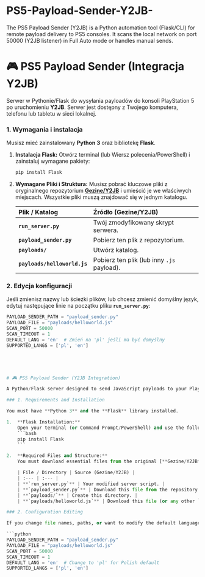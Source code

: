 # PS5-Payload-Sender-Y2JB-
The PS5 Payload Sender (Y2JB) is a Python automation tool (Flask/CLI) for remote payload delivery to PS5 consoles. It scans the local network on port 50000 (Y2JB listener) in Full Auto mode or handles manual sends.

# 🎮 PS5 Payload Sender (Integracja Y2JB)

Serwer w Pythonie/Flask do wysyłania payloadów do konsoli PlayStation 5 po uruchomieniu **Y2JB**. Serwer jest dostępny z Twojego komputera, telefonu lub tabletu w sieci lokalnej.

### 1. Wymagania i instalacja

Musisz mieć zainstalowany **Python 3** oraz bibliotekę **Flask**.

1.  **Instalacja Flask:**
    Otwórz terminal (lub Wiersz polecenia/PowerShell) i zainstaluj wymagane pakiety:
    ```bash
    pip install Flask
    ```

2.  **Wymagane Pliki i Struktura:**
    Musisz pobrać kluczowe pliki z oryginalnego repozytorium [**Gezine/Y2JB**](https://github.com/Gezine/Y2JB) i umieścić je we właściwych miejscach. Wszystkie pliki muszą znajdować się w jednym katalogu.

    | Plik / Katalog | Źródło (Gezine/Y2JB) |
    | :--- | :--- |
    | **`run_server.py`** | Twój zmodyfikowany skrypt serwera. |
    | **`payload_sender.py`** | Pobierz ten plik z repozytorium. |
    | **`payloads/`** | Utwórz katalog. |
    | **`payloads/helloworld.js`** | Pobierz ten plik (lub inny `.js` payload). |

### 2. Edycja konfiguracji

Jeśli zmienisz nazwy lub ścieżki plików, lub chcesz zmienić domyślny język, edytuj następujące linie na początku pliku **`run_server.py`**:

```python
PAYLOAD_SENDER_PATH = "payload_sender.py" 
PAYLOAD_FILE = "payloads/helloworld.js" 
SCAN_PORT = 50000 
SCAN_TIMEOUT = 1
DEFAULT_LANG = 'en'  # Zmień na 'pl' jeśli ma być domyślny
SUPPORTED_LANGS = ['pl', 'en']





# 🎮 PS5 Payload Sender (Y2JB Integration)

A Python/Flask server designed to send JavaScript payloads to your PlayStation 5 console after launching **Y2JB**. The server is accessible from your PC, phone, or tablet on your local network.

### 1. Requirements and Installation

You must have **Python 3** and the **Flask** library installed.

1.  **Flask Installation:**
    Open your terminal (or Command Prompt/PowerShell) and use the following command to install the required packages:
    ```bash
    pip install Flask
    ```

2.  **Required Files and Structure:**
    You must download essential files from the original [**Gezine/Y2JB**](https://github.com/Gezine/Y2JB) repository and place them correctly. All files must reside within the same main project folder.

    | File / Directory | Source (Gezine/Y2JB) |
    | :--- | :--- |
    | **`run_server.py`** | Your modified server script. |
    | **`payload_sender.py`** | Download this file from the repository. |
    | **`payloads/`** | Create this directory. |
    | **`payloads/helloworld.js`** | Download this file (or any other `.js` payload). |

### 2. Configuration Editing

If you change file names, paths, or want to modify the default language, edit the following lines at the beginning of the **`run_server.py`** file:

```python
PAYLOAD_SENDER_PATH = "payload_sender.py" 
PAYLOAD_FILE = "payloads/helloworld.js" 
SCAN_PORT = 50000 
SCAN_TIMEOUT = 1
DEFAULT_LANG = 'en'  # Change to 'pl' for Polish default
SUPPORTED_LANGS = ['pl', 'en']
